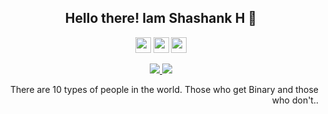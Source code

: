 <h2 align="center">Hello there! Iam Shashank H 👋</h2>
<p align="center"><a href="https://x.com/ShashankHunagu1"><img src="https://img.shields.io/badge/twitter-%231DA1F2.svg?&style=for-the-badge&logo=twitter&logoColor=white" height=25></a> <a href="https://www.linkedin.com/in/shashank-hungund-9113b0270/"><img src="https://img.shields.io/badge/linkedin-%230077B5.svg?&style=for-the-badge&logo=linkedin&logoColor=white" height=25></a> <a href="https://www.instagram.com/h_shashankk/"><img src="https://img.shields.io/badge/instagram-%23E4405F.svg?&style=for-the-badge&logo=instagram&logoColor=white" height=25></a> 
 </p>

<p align=center>
  <a href="https://github.com/Shashank-Hunagund">
    <img src="https://badges.pufler.dev/visits/Shashank-Hunagund/Shashank-Hunagund?style=flat-square&color=black&logo=github">
  </a>
  <a href="https://github.com/Shashank-Hunagund?tab=repositories">
    <img src="https://badges.pufler.dev/repos/Shashank-Hunagund?style=flat-square&color=black&logo=github">
  </a>
  
  
  <div style="text-align: right">There are 10 types of people in the world. Those who get Binary and those who don't.. </div>
  
<!---
IaMPaRtH20/IaMPaRtH20 is a ✨ special ✨ repository because its `README.md` (this file) appears on your GitHub profile.
You can click the Preview link to take a look at your changes.
--->
